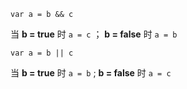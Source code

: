 `var a = b && c`

当 **b = true** 时 ` a = c ` ； **b = false** 时 `a = b`

`var a = b || c`

当 **b = true** 时 `a = b` ; **b = false** 时 `a = c`
